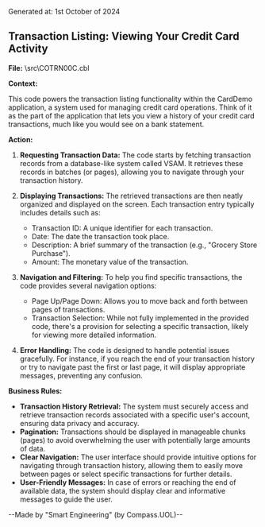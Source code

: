 Generated at: 1st October of 2024

## Transaction Listing: Viewing Your Credit Card Activity

**File:**  \src\COTRN00C.cbl

**Context:**

This code powers the transaction listing functionality within the CardDemo application, a system used for managing credit card operations. Think of it as the part of the application that lets you view a history of your credit card transactions, much like you would see on a bank statement.

**Action:**

1. **Requesting Transaction Data:** The code starts by fetching transaction records from a database-like system called VSAM. It retrieves these records in batches (or pages), allowing you to navigate through your transaction history.

2. **Displaying Transactions:**  The retrieved transactions are then neatly organized and displayed on the screen.  Each transaction entry typically includes details such as:
    - Transaction ID: A unique identifier for each transaction.
    - Date: The date the transaction took place.
    - Description:  A brief summary of the transaction (e.g., "Grocery Store Purchase").
    - Amount: The monetary value of the transaction.

3. **Navigation and Filtering:** To help you find specific transactions, the code provides several navigation options:
    - Page Up/Page Down:  Allows you to move back and forth between pages of transactions.
    - Transaction Selection: While not fully implemented in the provided code, there's a provision for selecting a specific transaction, likely for viewing more detailed information.

4. **Error Handling:** The code is designed to handle potential issues gracefully.  For instance, if you reach the end of your transaction history or try to navigate past the first or last page, it will display appropriate messages, preventing any confusion.

**Business Rules:**

* **Transaction History Retrieval:** The system must securely access and retrieve transaction records associated with a specific user's account, ensuring data privacy and accuracy. 
* **Pagination:**  Transactions should be displayed in manageable chunks (pages) to avoid overwhelming the user with potentially large amounts of data.
* **Clear Navigation:** The user interface should provide intuitive options for navigating through transaction history, allowing them to easily move between pages or select specific transactions for further details.
* **User-Friendly Messages:** In case of errors or reaching the end of available data, the system should display clear and informative messages to guide the user.

--Made by "Smart Engineering" (by Compass.UOL)--